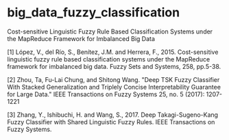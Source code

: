 # big_data_fuzzy_classification
Cost-sensitive Linguistic Fuzzy Rule Based Classification Systems under the MapReduce Framework for Imbalanced Big Data

[1] López, V., del Río, S., Benítez, J.M. and Herrera, F., 2015. Cost-sensitive linguistic fuzzy rule based classification systems under the MapReduce framework for imbalanced big data. Fuzzy Sets and Systems, 258, pp.5-38.

[2] Zhou, Ta, Fu-Lai Chung, and Shitong Wang. "Deep TSK Fuzzy Classifier With Stacked Generalization and Triplely Concise Interpretability Guarantee for Large Data." IEEE Transactions on Fuzzy Systems 25, no. 5 (2017): 1207-1221

[3] Zhang, Y., Ishibuchi, H. and Wang, S., 2017. Deep Takagi-Sugeno-Kang Fuzzy Classifier with Shared Linguistic Fuzzy Rules. IEEE Transactions on Fuzzy Systems.
